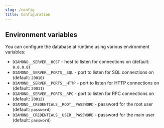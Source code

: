 ```yaml
---
slug: /config
title: Configuration
---
```


## Environment variables

You can configure the database at runtime using various environment variables:

- `DIAMOND__SERVER__HOST` -
  host to listen for connections on
  (default: `0.0.0.0`)
- `DIAMOND__SERVER__PORTS__SQL` -
  port to listen for SQL connections on
  (default: `20010`)
- `DIAMOND__SERVER__PORTS__HTTP` -
  port to listen for HTTP connections on
  (default: `20011`)
- `DIAMOND__SERVER__PORTS__RPC` -
  port to listen for RPC connections on
  (default: `20012`)
- `DIAMOND__CREDENTIALS__ROOT__PASSWORD` -
  password for the root user
  (default: `password`)
- `DIAMOND__CREDENTIALS__USER__PASSWORD` -
  password for the main user
  (default: `password`)

